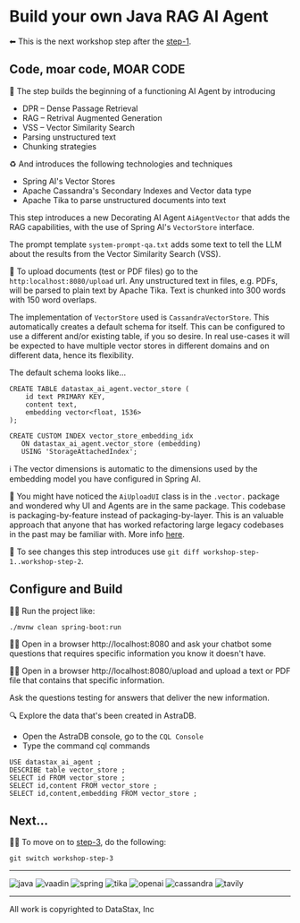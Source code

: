 # Build your own Java RAG AI Agent

 ⬅ This is the next workshop step after the [step-1](../workshop-step-1).

## Code, moar code, MOAR CODE

 🤩 The step builds the beginning of a functioning AI Agent by introducing
- DPR – Dense Passage Retrieval
- RAG – Retrival Augmented Generation
- VSS – Vector Similarity Search
- Parsing unstructured text
- Chunking strategies


 ♻️ And introduces the following technologies and techniques
- Spring AI's Vector Stores
- Apache Cassandra's Secondary Indexes and Vector data type
- Apache Tika to parse unstructured documents into text


This step introduces a new Decorating AI Agent `AiAgentVector` that adds the RAG capabilities, with the use of Spring AI's `VectorStore` interface.

The prompt template `system-prompt-qa.txt` adds some text to tell the LLM about the results from the Vector Similarity Search (VSS).

 📑 To upload documents (test or PDF files) go to the `http:localhost:8080/upload` url.  Any unstructured text in files, e.g. PDFs, will be parsed to plain text by Apache Tika.  Text is chunked into 300 words with 150 word overlaps.

The implementation of `VectorStore` used is `CassandraVectorStore`.  This automatically creates a default schema for itself.  This can be configured to use a different and/or existing table, if you so desire.  In real use-cases it will be expected to have multiple vector stores in different domains and on different data, hence its flexibility.

The default schema looks like…
```
CREATE TABLE datastax_ai_agent.vector_store (
    id text PRIMARY KEY,
    content text,
    embedding vector<float, 1536>
);

CREATE CUSTOM INDEX vector_store_embedding_idx
   ON datastax_ai_agent.vector_store (embedding)
   USING 'StorageAttachedIndex';
```
 ℹ️ The vector dimensions is automatic to the dimensions used by the embedding model you have configured in Spring AI.

 🧐 You might have noticed the `AiUploadUI` class is in the `.vector.` package and wondered why UI and Agents are in the same package.  This codebase is packaging-by-feature instead of packaging-by-layer.  This is an valuable approach that anyone that has worked refactoring large legacy codebases in the past may be familiar with.  More info [here](http://www.javapractices.com/topic/TopicAction.do?Id=205).

 🔎 To see changes this step introduces use `git diff workshop-step-1..workshop-step-2`.

## Configure and Build


 🏃🏿 Run the project like:
```
./mvnw clean spring-boot:run
```




 👩‍💻 Open in a browser http://localhost:8080
 and ask your chatbot some questions that requires specific information you know it doesn't have.


 👩‍💻 Open in a browser http://localhost:8080/upload
and upload a text or PDF file that contains that specific information.

Ask the questions testing for answers that deliver the new information.


 🔍 Explore the data that's been created in AstraDB.
- Open the AstraDB console, go to the `CQL Console`
- Type the command cql commands
```
USE datastax_ai_agent ;
DESCRIBE table vector_store ;
SELECT id FROM vector_store ;
SELECT id,content FROM vector_store ;
SELECT id,content,embedding FROM vector_store ;
```

## Next…

 💪🏽 To move on to [step-3](../workshop-step-3), do the following:
```
git switch workshop-step-3
```



***
![java](./src/assets/java.png) ![vaadin](./src/assets/vaadin.png) ![spring](./src/assets/spring.png) ![tika](./src/assets/tika.jpeg) ![openai](./src/assets/openai.png) ![cassandra](./src/assets/cassandra.png) ![tavily](./src/assets/tavily.jpeg)

***
All work is copyrighted to DataStax, Inc